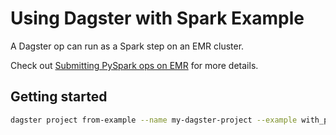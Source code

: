 # Using Dagster with Spark Example

A Dagster op can run as a Spark step on an EMR cluster.

Check out [Submitting PySpark ops on EMR](https://docs.dagster.io/integrations/spark#submitting-pyspark-ops-on-emr) for more details.


## Getting started

```bash
dagster project from-example --name my-dagster-project --example with_pyspark_emr
```
